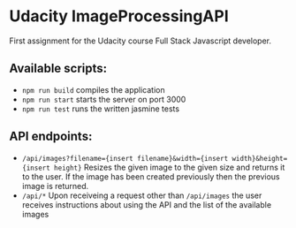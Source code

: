# Udacity ImageProcessingAPI

First assignment for the Udacity course Full Stack Javascript developer.

## Available scripts:

- `npm run build` compiles the application
- `npm run start` starts the server on port 3000
- `npm run test` runs the written jasmine tests

## API endpoints:

- `/api/images?filename={insert filename}&width={insert width}&height={insert height}`
  Resizes the given image to the given size and returns it to the user. If the image has been created previously then the previous image is returned.
- `/api/*`
  Upon receiveing a request other than `/api/images` the user receives instructions about using the API and the list of the available images
